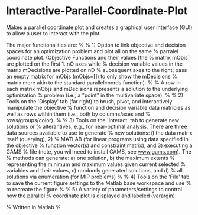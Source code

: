 Interactive-Parallel-Coordinate-Plot
====================================

Makes a parallel coordinate plot and creates a graphical user interface (GUI) to allow a user to interact with the plot.

The major functionalities are:
%
%  1) Option to link objective and decision spaces for an optimization problem and plot all on the same
%       parralel coordinate plot. (Objective Functions and their values [the
%       matrix mObjs] are plotted on the first 1..nO axes while
%       decision variable values in the matrix mDecisions are plotted on nD
%       subsequent axes to the right; pass an empty matrix for mObjs (mObjs=[]) to only show the mDecisions
%       matrix more akin to the standard parallelcoords function).
%
%       A row in each matrix mObjs and mDecisions represents a solution to the underlying optimization
%       problem (i.e., a "point" in the multivariate space).
%
%   2) Tools on the 'Display' tab (far right) to brush, pivot, and interactively manipulate the objective
%       function and decision variable data matricies as well as rows within them (i.e., both by columns/axes and
%       rows/groups/color).
%
%   3) Tools on the 'Interact' tab to generate new solutions or
%       alterantives, e.g., for near-optimal analysis. There are three data sources available to use to generate
%       new solutions: i) the data matrix itself (querying), 2)
%       MATLAB (for linear programs using data specified in the objective
%       function vector(s) and constraint matrix), and 3) executing a GAMS
%       file (note, you will need to install GAMS, see www.gams.com). The
%       methods can generate: a) one solution, b) the maximum extents
%       representing the minimum and maximum values given current selected
%       variables and their values, c) randomly generated solutions, and d)
%       all solutions via enumeration (for MIP problems)
%
%   4) Tools on the 'File' tab to save the current figure settings to the Matlab base workspace and use
%       to recreate the figure
% 
%   5) A variety of parameters/settings to control how the parallel
%       coordinate plot is displayed and labeled (varargin)

% Written in Matlab
%
